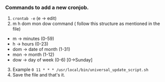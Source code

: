 ### Commands to add a new cronjob.
1. `crontab -e`   (e -> edit)
2. m h  dom mon dow   command ( follow this structure as mentioned in the file)
  - m -> minutes (0-59)
  - h -> hours (0-23)
  - dom -> date of month (1-31)
  - mon -> month (1-12)
  - dow -> day of week (0-6) [0->Sunday]
3. Example `0 11 * * * /usr/local/bin/universal_update_script.sh`
4. Save the file and that's it.
